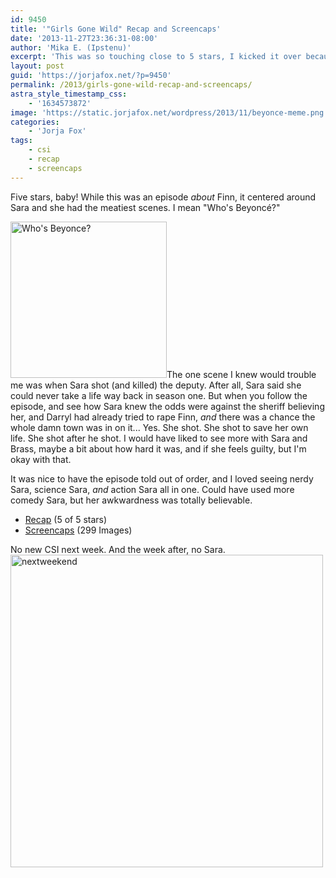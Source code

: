 ```yaml
---
id: 9450
title: '"Girls Gone Wild" Recap and Screencaps'
date: '2013-11-27T23:36:31-08:00'
author: 'Mika E. (Ipstenu)'
excerpt: 'This was so touching close to 5 stars, I kicked it over because this is an episode I''d watch again for Sara.'
layout: post
guid: 'https://jorjafox.net/?p=9450'
permalink: /2013/girls-gone-wild-recap-and-screencaps/
astra_style_timestamp_css:
    - '1634573872'
image: 'https://static.jorjafox.net/wordpress/2013/11/beyonce-meme.png'
categories:
    - 'Jorja Fox'
tags:
    - csi
    - recap
    - screencaps
---
```


Five stars, baby! While this was an episode <em>about</em> Finn, it centered around Sara and she had the meatiest scenes. I mean "Who's Beyoncé?"

<a href="https://jorjafox.net/2013/girls-gone-wild-recap-and-screencaps/beyonce-meme/" rel="attachment wp-att-9452"><img class="alignright size-medium wp-image-9452" src="//jfo-static.net/wordpress/2013/11/beyonce-meme-250x250.png" alt="Who's Beyonce?" width="250" height="250" /></a>The one scene I knew would trouble me was when Sara shot (and killed) the deputy. After all, Sara said she could never take a life way back in season one. But when you follow the episode, and see how Sara knew the odds were against the sheriff believing her, and Darryl had already tried to rape Finn, <em>and</em> there was a chance the whole damn town was in on it... Yes. She shot. She shot to save her own life. She shot after he shot. I would have liked to see more with Sara and Brass, maybe a bit about how hard it was, and if she feels guilty, but I'm okay with that.

It was nice to have the episode told out of order, and I loved seeing nerdy Sara, science Sara, <em>and</em> action Sara all in one. Could have used more comedy Sara, but her awkwardness was totally believable.
<ul>
 	<li><a href="https://jorjafox.net/wiki/Girls_Gone_Wild">Recap</a> (5 of 5 stars)</li>
 	<li><a href="https://jorjafox.net/gallery/tv/csi/season14/10-ggw/">Screencaps</a> (299 Images)</li>
</ul>
No new CSI next week. And the week after, no Sara.

<img class="aligncenter size-full wp-image-9453" src="//jfo-static.net/wordpress/2013/11/nextweekend.png" alt="nextweekend" width="500" height="500" />
